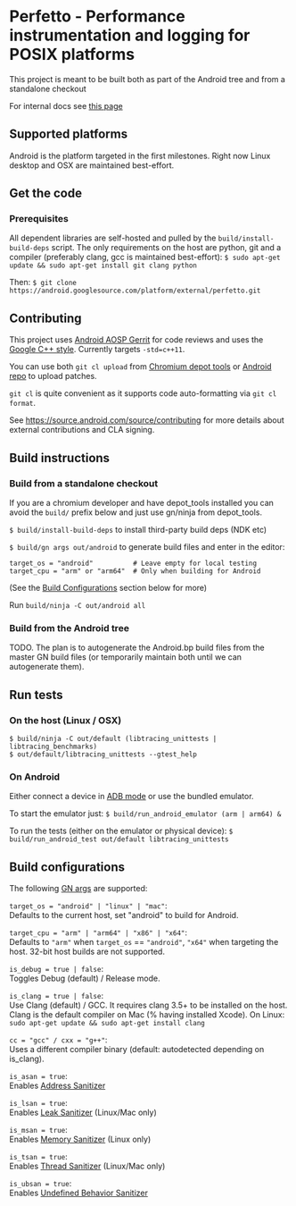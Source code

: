 # Perfetto - Performance instrumentation and logging for POSIX platforms

This project is meant to be built both as part of the Android tree and
from a standalone checkout

For internal docs see [this page][internal-docs]


Supported platforms
-------------------
Android is the platform targeted in the first milestones.
Right now Linux desktop and OSX are maintained best-effort.


Get the code
------------
### Prerequisites
All dependent libraries are self-hosted and pulled by the `build/install-build-deps` script. The only requirements on the host are
python, git and a compiler (preferably clang, gcc is maintained best-effort):
`$ sudo apt-get update && sudo apt-get install git clang python`

Then:
`$ git clone https://android.googlesource.com/platform/external/perfetto.git`


Contributing
------------
This project uses [Android AOSP Gerrit][perfetto-gerrit] for code reviews and
uses the [Google C++ style][google-cpp-style].
Currently targets `-std=c++11`.

You can use both `git cl upload` from [Chromium depot tools][depot-tools] or
[Android repo][repo] to upload patches.

`git cl` is quite convenient as it supports code auto-formatting via
`git cl format`.

See https://source.android.com/source/contributing for more details about external contributions and CLA signing.


Build instructions
------------------
### Build from a standalone checkout
If you are a chromium developer and have depot_tools installed you can avoid
the `build/` prefix below and just use gn/ninja from depot_tools.

`$ build/install-build-deps` to install third-party build deps (NDK etc)

`$ build/gn args out/android` to generate build files and enter in the editor:
```
target_os = "android"          # Leave empty for local testing
target_cpu = "arm" or "arm64"  # Only when building for Android
```
(See the [Build Configurations](#build-configurations) section below for more)

Run `build/ninja -C out/android all`


### Build from the Android tree
TODO. The plan is to autogenerate the Android.bp build files from the master GN build files (or temporarily maintain both until we can autogenerate them).


Run tests
---------
### On the host (Linux / OSX)
```
$ build/ninja -C out/default (libtracing_unittests | libtracing_benchmarks)
$ out/default/libtracing_unittests --gtest_help
```

### On Android
Either connect a device in [ADB mode][adb-docs] or use the bundled emulator.

To start the emulator just:
`$ build/run_android_emulator (arm | arm64) &`

To run the tests (either on the emulator or physical device):
`$ build/run_android_test out/default libtracing_unittests`


Build configurations
--------------------
The following [GN args][gn-quickstart] are supported:

`target_os = "android" | "linux" | "mac"`:  
Defaults to the current host, set "android" to build for Android.

`target_cpu = "arm" | "arm64" | "x86" | "x64"`:  
Defaults to `"arm"` when `target_os` == `"android"`, `"x64"` when targeting the
host. 32-bit host builds are not supported.

`is_debug = true | false`:  
Toggles Debug (default) / Release mode.

`is_clang = true | false`:  
Use Clang (default) / GCC. It requires clang 3.5+ to be installed on the host.
Clang is the default compiler on Mac (% having installed Xcode).
On Linux: `sudo apt-get update && sudo apt-get install clang`

`cc = "gcc" / cxx = "g++"`:  
Uses a different compiler binary (default: autodetected depending on is_clang).

`is_asan = true`:  
Enables [Address Sanitizer](https://github.com/google/sanitizers/wiki/AddressSanitizer)

`is_lsan = true`:  
Enables [Leak Sanitizer](https://github.com/google/sanitizers/wiki/AddressSanitizerLeakSanitizer)
(Linux/Mac only)

`is_msan = true`:  
Enables [Memory Sanitizer](https://github.com/google/sanitizers/wiki/MemorySanitizer)
(Linux only)

`is_tsan = true`:  
Enables [Thread Sanitizer](https://github.com/google/sanitizers/wiki/ThreadSanitizerCppManual)
(Linux/Mac only)

`is_ubsan = true`:  
Enables [Undefined Behavior Sanitizer](https://clang.llvm.org/docs/UndefinedBehaviorSanitizer.html)


[internal-docs]: https://goo.gl/pNTTpC
[perfetto-gerrit]: https://android-review.googlesource.com/q/project:platform%252Fexternal%252Fperfetto+status:open
[google-cpp-style]: https://google.github.io/styleguide/cppguide.html
[depot-tools]: https://dev.chromium.org/developers/how-tos/depottools
[repo]: https://source.android.com/source/using-repo
[gn-quickstart]: https://chromium.googlesource.com/chromium/src/+/lkgr/tools/gn/docs/quick_start.md
[adb-docs]: https://developer.android.com/studio/command-line/adb.html
